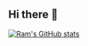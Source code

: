 ## Hi there 👋

[![Ram's GitHub stats](https://github-readme-stats.vercel.app/api?username=ramkaucha)](https://github.com/ramkaucha/github-readme-stats)

<!--
**ramkaucha/ramkaucha** is a ✨ _special_ ✨ repository because its `README.md` (this file) appears on your GitHub profile.

Here are some ideas to get you started:

- 🔭 I’m currently working on ...
- 🌱 I’m currently learning ...
- 👯 I’m looking to collaborate on ...
- 🤔 I’m looking for help with ...
- 💬 Ask me about ...
- 📫 How to reach me: ...
- 😄 Pronouns: ...
- ⚡ Fun fact: ...
-->
